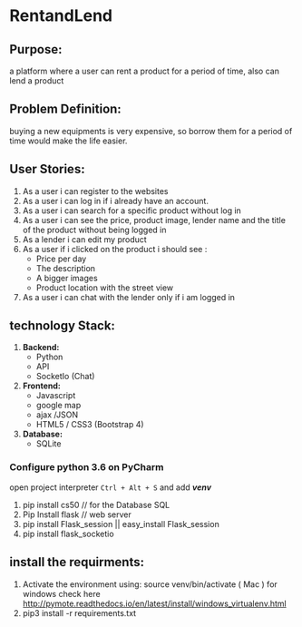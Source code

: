 # RentandLend

## Purpose:

a platform where a user can rent a product for a period of time, also can lend a product

## Problem Definition:

buying a new equipments is very expensive, so borrow them for a period of time would make the life easier. 
## User Stories:

1. As a user i can register to the websites
2. As a user i can log in if i already have an account.
3. As a user i can search for a specific product without log in
4. As a user i can see the price, product image, lender name and the title of the product without being logged in
5. As a lender i can edit my product
6. As a user if i clicked on the product i should see :
    + Price per day
    + The description
    + A bigger images
    + Product location with the street view
7. As a user i can chat with the lender only if i am logged in

## technology Stack:

1. **Backend:**
    + Python
    + API   
    + SocketIo (Chat)
2. **Frontend:**
    + Javascript
    + google map
    + ajax /JSON
    + HTML5 / CSS3 (Bootstrap 4)
3. **Database:**
    + SQLite

### Configure python 3.6 on PyCharm

open project interpreter ``` Ctrl + Alt + S ``` and add _**venv**_

1. pip install cs50 // for the Database SQL
2. Pip Install flask // web server
3. pip install Flask_session || easy_install Flask_session
4. pip install flask_socketio

## install the requirments:

1. Activate the environment using: source venv/bin/activate ( Mac )
for windows check here http://pymote.readthedocs.io/en/latest/install/windows_virtualenv.html
2. pip3 install -r requirements.txt

